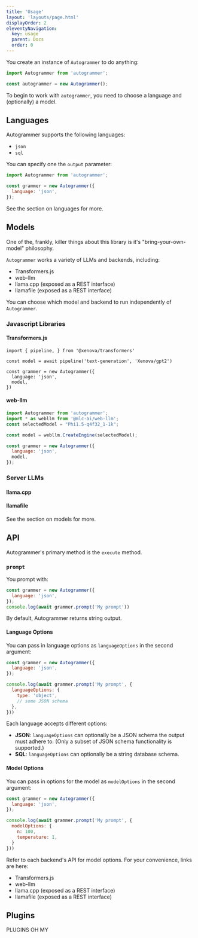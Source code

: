 ```yaml
---
title: 'Usage'
layout: 'layouts/page.html'
displayOrder: 2
eleventyNavigation:
  key: usage
  parent: Docs
  order: 0
---
```


You create an instance of `Autogrammer` to do anything:

```javascript
import Autogrammer from 'autogrammer';

const autogrammer = new Autogrammer();
```

To begin to work with `autogrammer`, you need to choose a language and (optionally) a model.

## Languages

Autogrammer supports the following languages:

- `json`
- `sql`

You can specify one the `output` parameter:

```javascript
import Autogrammer from 'autogrammer';

const grammer = new Autogrammer({
  language: 'json',
});
```

See the section on languages for more.

## Models

One of the, frankly, killer things about this library is it's "bring-your-own-model" philosophy.

`Autogrammer` works a variety of LLMs and backends, including:

- Transformers.js 
- web-llm
- llama.cpp (exposed as a REST interface)
- llamafile (exposed as a REST interface)

You can choose which model and backend to run independently of `Autogrammer`.

### Javascript Libraries

#### Transformers.js

```
import { pipeline, } from '@xenova/transformers'

const model = await pipeline('text-generation', 'Xenova/gpt2')

const grammer = new Autogrammer({
  language: 'json',
  model,
})
```

#### web-llm

```javascript
import Autogrammer from 'autogrammer';
import * as webllm from '@mlc-ai/web-llm';
const selectedModel = "Phi1.5-q4f32_1-1k";

const model = webllm.CreateEngine(selectedModel);

const grammer = new Autogrammer({
  language: 'json',
  model,
});
```

### Server LLMs 

#### llama.cpp
#### llamafile

See the section on models for more.

## API

Autogrammer's primary method is the `execute` method.

### `prompt`

You prompt with:

```javascript
const grammer = new Autogrammer({
  language: 'json',
});
console.log(await grammer.prompt('My prompt'))
```

By default, Autogrammer returns string output.

#### Language Options

You can pass in language options as `languageOptions` in the second argument:

```javascript
const grammer = new Autogrammer({
  language: 'json',
});

console.log(await grammer.prompt('My prompt', {
  languageOptions: {
    type: 'object',
    // some JSON schema
  },
}))
```

Each language accepts different options:

- **JSON**: `languageOptions` can optionally be a JSON schema the output must adhere to. (Only a subset of JSON schema functionality is supported.)
- **SQL**: `languageOptions` can optionally be a string database schema.

#### Model Options

You can pass in options for the model as `modelOptions` in the second argument:

```javascript
const grammer = new Autogrammer({
  language: 'json',
});

console.log(await grammer.prompt('My prompt', {
  modelOptions: {
    n: 100,
    temperature: 1,
  }
}))
```

Refer to each backend's API for model options. For your convenience, links are here:

- Transformers.js 
- web-llm
- llama.cpp (exposed as a REST interface)
- llamafile (exposed as a REST interface)

## Plugins

PLUGINS OH MY
